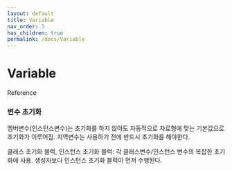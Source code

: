 ```yaml
---
layout: default
title: Variable
nav_order: 3
has_children: true
permalink: /docs/Variable
---
```


# Variable

Reference
### 변수 초기화
멤버변수(인스턴스변수)는 초기화를 하지 않아도 자동적으로 자료형에 맞는 기본값으로 초기화가 이루어짐. 지역변수는 사용하기 전에 반드시 초기화를 해야한다.

클래스 초기화 블럭, 인스턴스 초기화 블럭: 각 클래스변수/인스턴스 변수의 복잡한 초기화에 사용.
생성자보다 인스턴스 초기화 블럭이 먼저 수행된다.